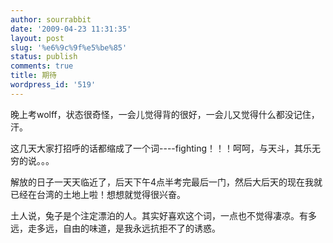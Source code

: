 ```yaml
---
author: sourrabbit
date: '2009-04-23 11:31:35'
layout: post
slug: '%e6%9c%9f%e5%be%85'
status: publish
comments: true
title: 期待
wordpress_id: '519'
---
```


晚上考wolff，状态很奇怪，一会儿觉得背的很好，一会儿又觉得什么都没记住，汗。

这几天大家打招呼的话都缩成了一个词----fighting！！！呵呵，与天斗，其乐无穷的说。。。

解放的日子一天天临近了，后天下午4点半考完最后一门，然后大后天的现在我就已经在台湾的土地上啦！想想就觉得很兴奋。

土人说，兔子是个注定漂泊的人。其实好喜欢这个词，一点也不觉得凄凉。有多远，走多远，自由的味道，是我永远抗拒不了的诱惑。

